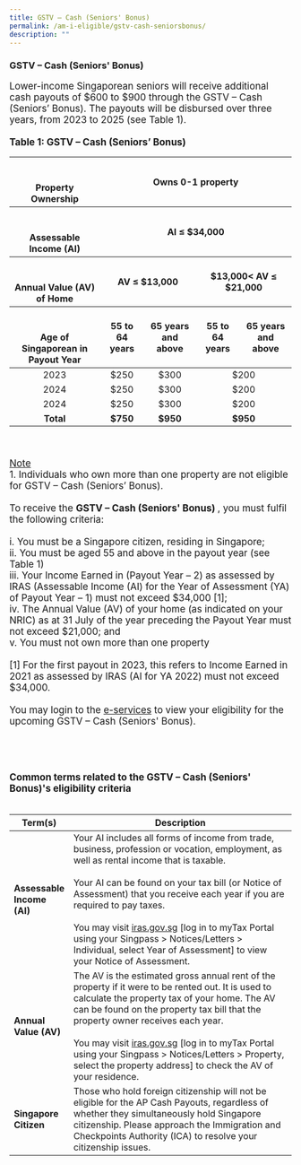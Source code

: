 ```yaml
---
title: GSTV – Cash (Seniors' Bonus)
permalink: /am-i-eligible/gstv-cash-seniorsbonus/
description: ""
---
```

### GSTV – Cash (Seniors' Bonus) ###
<font style="font-size:17px">Lower-income Singaporean seniors will receive additional cash payouts of $600 to $900 through the GSTV – Cash (Seniors’ Bonus). The payouts will be disbursed over three years, from 2023 to 2025 (see Table 1). <br><br>
**Table 1: GSTV – Cash (Seniors’ Bonus)**
<table>
<thead>
	<tr>
    <th style="text-align:center; vertical-align:middle"><br><br>Property Ownership</th><th colspan="4" style="text-align:center; vertical-align:middle">Owns 0-1 property</th>
		  </tr>
	<tr>
    <th style="text-align:center; vertical-align:middle"><br><br>Assessable Income (AI) </th><th colspan="4" style="text-align:center; vertical-align:middle">AI ≤ $34,000</th>
		  </tr>
	<tr>
    <th style="text-align:center; vertical-align:middle"><br><br>Annual Value (AV) of Home </th><th colspan="2" style="text-align:center; vertical-align:middle">AV ≤ $13,000</th>
		<th colspan="2" style="text-align:center; vertical-align:middle">$13,000< AV ≤ $21,000</th>
  </tr>
  <tr>
    <th rowspan="2" style="text-align:center; vertical-align:middle"><br><br>Age of Singaporean in Payout Year</th>
    
  </tr>
  <tr>
    <th colspan="1" style="text-align:center; vertical-align:middle"> 55 to 64 years</th>
    <th colspan="1" style="text-align:center; vertical-align:middle">65 years and above</th><th colspan="1" style="text-align:center; vertical-align:middle"> 55 to 64 years</th>
    <th colspan="1" style="text-align:center; vertical-align:middle">65 years and above</th>
  </tr>
</thead>
<tbody>
  <tr>
    <td style="text-align:center; vertical-align:middle">2023<br></td>
    <td style="text-align:center; vertical-align:middle">$250</td>
    <td style="text-align:center; vertical-align:middle">$300</td>    
		<td colspan="2" style="text-align:center; vertical-align:middle">$200</td>
	</tr>
	<tr>
    <td style="text-align:center; vertical-align:middle">2024<br></td>
    <td style="text-align:center; vertical-align:middle">$250</td>
    <td style="text-align:center; vertical-align:middle">$300</td>    
		<td colspan="2" style="text-align:center; vertical-align:middle">$200</td>
		</tr>
	  <tr>
    <td style="text-align:center; vertical-align:middle">2024<br></td>
    <td style="text-align:center; vertical-align:middle">$250</td>
    <td style="text-align:center; vertical-align:middle">$300</td>    
		<td colspan="2" style="text-align:center; vertical-align:middle">$200</td>
 </tr>
		  <tr>
				<td style="text-align:center; vertical-align:middle"><b>Total</b><br></td>
				<td style="text-align:center; vertical-align:middle"><b>$750</b></td>
    <td style="text-align:center; vertical-align:middle"><b>$950</b></td>    
		<td colspan="2" style="text-align:center; vertical-align:middle"><b>$950</b></td>
	</tr> <tr></tr>
</tbody>
</table>  
<br><br>
  <u>Note</u><br>
          1. Individuals who own more than one property are not eligible for GSTV – Cash (Seniors’ Bonus). <br><br>
					
<font style="font-size:17px">
	To receive the <b>GSTV – Cash (Seniors' Bonus) </b>, you must fulfil the following criteria:<br><br>
i. You must be a Singapore citizen, residing in Singapore;<br>
ii. You must be aged 55 and above in the payout year (see Table 1)<br>
iii. Your Income Earned in (Payout Year – 2) as assessed by IRAS (Assessable Income (AI) for the Year of Assessment (YA) of Payout Year – 1) must not exceed $34,000 [1]; <br>
iv. The Annual Value (AV) of your home (as indicated on your NRIC) as at 31 July of the year preceding the Payout Year must not exceed $21,000; and <br>
v. You must not own more than one property <br><br>
[1] For the first payout in 2023, this refers to Income Earned in 2021 as assessed by IRAS (AI for YA 2022) must not exceed $34,000.  <br><br>
	You may login to the <a href="https://www.govpayouts.gov.sg/cds/gstv/login" class="hyperlink">e-services</a> to view your eligibility for the upcoming GSTV – Cash (Seniors' Bonus). <br><br><br>
<br><br>
<b>Common terms related to the GSTV – Cash (Seniors' Bonus)'s eligibility criteria</b><br><br>
<table>
<thead>
  <tr>
		<th style="width:20%"><b>Term(s)</b></th>
		<th><b>Description</b></th>
  </tr>
</thead>
<tbody>
  <tr>
		<td><b>Assessable Income (AI)</b></td>
    <td>Your AI includes all forms of income from trade, business,
profession or vocation, employment, as well as rental income that
is taxable.<br><br>
Your AI can be found on your tax bill (or Notice of Assessment)
that you receive each year if you are required to pay taxes.<br><br>
You may visit <a href="https://www.iras.gov.sg/" class="hyperlink">iras.gov.sg</a> [log in to myTax Portal using your
Singpass > Notices/Letters > Individual, select Year of Assessment] to view your Notice of Assessment.<br></td>
  </tr>
  <tr>
		<td><b>Annual Value (AV)</b></td>
    <td>The AV is the estimated gross annual rent of the property if it were to be rented out. It is used to calculate the property tax of your
home. The AV can be found on the property tax bill that the
property owner receives each year. <br><br>
You may visit <a href="https://www.iras.gov.sg/" class="hyperlink">iras.gov.sg</a> [log in to myTax Portal using your
Singpass > Notices/Letters > Property, select the property address]
to check the AV of your residence.</td>
  </tr>
  <tr>
		<td><b>Singapore Citizen</b></td>
    <td>Those who hold foreign citizenship will not be eligible for the AP Cash Payouts, regardless of whether they simultaneously hold Singapore citizenship. Please approach the Immigration and Checkpoints Authority (ICA) to resolve your citizenship issues.</td>
  </tr>
</tbody>
</table>